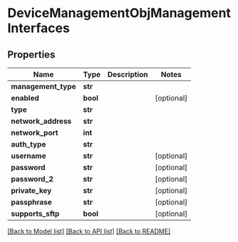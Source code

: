 # DeviceManagementObjManagementInterfaces

## Properties
Name | Type | Description | Notes
------------ | ------------- | ------------- | -------------
**management_type** | **str** |  | 
**enabled** | **bool** |  | [optional] 
**type** | **str** |  | 
**network_address** | **str** |  | 
**network_port** | **int** |  | 
**auth_type** | **str** |  | 
**username** | **str** |  | [optional] 
**password** | **str** |  | [optional] 
**password_2** | **str** |  | [optional] 
**private_key** | **str** |  | [optional] 
**passphrase** | **str** |  | [optional] 
**supports_sftp** | **bool** |  | [optional] 

[[Back to Model list]](../README.md#documentation-for-models) [[Back to API list]](../README.md#documentation-for-api-endpoints) [[Back to README]](../README.md)


